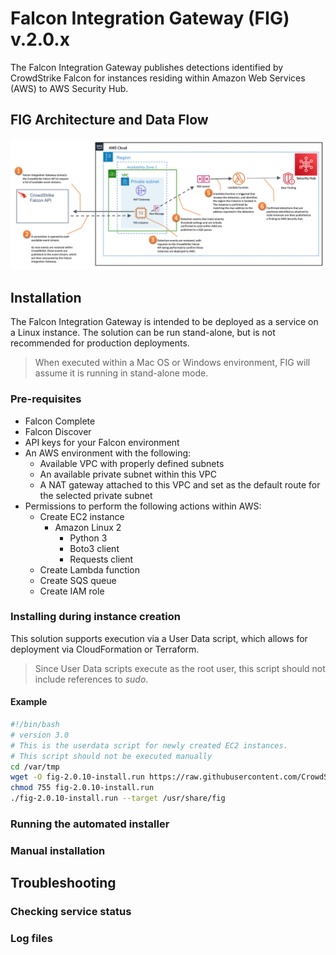 # Falcon Integration Gateway (FIG) v.2.0.x
The Falcon Integration Gateway publishes detections identified by CrowdStrike Falcon for instances
residing within Amazon Web Services (AWS) to AWS Security Hub.

## FIG Architecture and Data Flow
![Falcon Integration Gateway Architecture Diagram)](images/fig-data-flow-architecture.png)

## Installation
The Falcon Integration Gateway is intended to be deployed as a service on a Linux instance. 
The solution can be run stand-alone, but is not recommended for production deployments.
> When executed within a Mac OS or Windows environment, FIG will assume it is running in stand-alone mode.

### Pre-requisites
+ Falcon Complete 
+ Falcon Discover
+ API keys for your Falcon environment
+ An AWS environment with the following:
    + Available VPC with properly defined subnets
    + An available private subnet within this VPC
    + A NAT gateway attached to this VPC and set as the default route for the selected private subnet
+ Permissions to perform the following actions within AWS:
    + Create EC2 instance
        + Amazon Linux 2
            - Python 3
            - Boto3 client
            - Requests client
    + Create Lambda function
    + Create SQS queue
    + Create IAM role

### Installing during instance creation
This solution supports execution via a User Data script, which allows for deployment via CloudFormation or Terraform.
> Since User Data scripts execute as the root user, this script should not include references to _sudo_.

#### Example
```bash
#!/bin/bash
# version 3.0
# This is the userdata script for newly created EC2 instances. 
# This script should not be executed manually
cd /var/tmp
wget -O fig-2.0.10-install.run https://raw.githubusercontent.com/CrowdStrike/Cloud-AWS/master/Falcon-Integration-Gateway/install/fig-2.0.10-install.run
chmod 755 fig-2.0.10-install.run
./fig-2.0.10-install.run --target /usr/share/fig
```
### Running the automated installer

### Manual installation

## Troubleshooting

### Checking service status

### Log files




